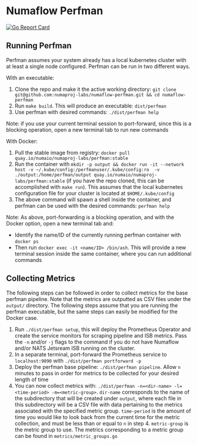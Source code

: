 # Numaflow Perfman

[![Go Report Card](https://goreportcard.com/badge/github.com/numaproj-labs/numaflow-perfman)](https://goreportcard.com/report/github.com/numaproj-labs/numaflow-perfman)

## Running Perfman 

Perfman assumes your system already has a local kubernetes cluster with at least a single node configured. Perfman can be
run in two different ways. 

With an executable:
1. Clone the repo and make it the active working directory: `git clone git@github.com:numaproj-labs/numaflow-perfman.git && cd numaflow-perfman`
2. Run `make build`. This will produce an executable: `dist/perfman`
3. Use perfman with desired commands: `./dist/perfman help`

Note: if you use your current terminal session to port-forward, since this is a blocking operation, open a new 
terminal tab to run new commands

With Docker:
1. Pull the stable image from registry: `docker pull quay.io/numaio/numaproj-labs/perfman:stable`
2. Run the container with `mkdir -p output && docker run -it --network host -v ~/.kube/config:/perfmanuser/.kube/config:ro 
-v ./output:/home/perfman/output quay.io/numaio/numaproj-labs/perfman:stable` (if you have the repo cloned, this can be
accomplished with `make run`). This assumes that the local kubernetes configuration file for your cluster is located at
`$HOME/.kube/config`
3. The above command will spawn a shell inside the container, and perfman can be used with the desired commands:
`perfman help`

Note: As above, port-forwarding is a blocking operation, and with the Docker option, open a new terminal tab and:
- Identify the name/ID of the currently running perfman container with `docker ps`
- Then run `docker exec -it <name/ID> /bin/ash`. This will provide a new terminal session inside the same container, 
where you can run additional commands

## Collecting Metrics

The following steps can be followed in order to collect metrics for the base perfman pipeline. Note that the metrics
are outputted as CSV files under the `output/` directory. The following steps assume that you are running the perfman
executable, but the same steps can easily be modified for the Docker case.

1. Run `./dist/perfman setup`, this will deploy the Prometheus Operator and create the service monitors for scraping 
pipeline and ISB metrics. Pass the `-n` and/or `-j` flags to the command if you do not have Numaflow and/or 
NATS Jetsream ISB running on the cluster.
2. In a separate terminal, port-forward the Prometheus service to `localhost:9090` with `./dist/perfman portforward -p`
3. Deploy the perfman base pipeline: `./dist/perfman pipeline`. Allow `n` minutes to pass in order for metrics to be
collected for your desired length of time
4. You can now collect metrics with: `./dist/perfman -n=<dir-name> -l=<time-period> -m=<metric-group>`. `dir-name`
corresponds to the name of the subdirectory that will be created under `output`, where each file in this subdirectory
will be a CSV file with data pertaining to the metrics associated with the specified metric group. `time-period` is
the amount of time you would like to look back from the current time for the metric collection, and must be less than or
equal to `n` in step 4. `metric-group` is the metric group to use. The metrics corresponding to a
metric group can be found in `metrics/metric_groups.go`
